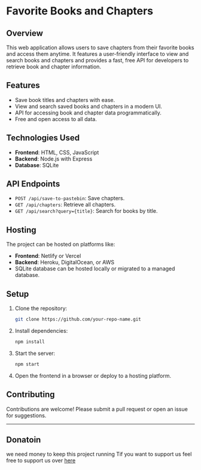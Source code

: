 
# Favorite Books and Chapters

## Overview
This web application allows users to save chapters from their favorite books and access them anytime. It features a user-friendly interface to view and search books and chapters and provides a fast, free API for developers to retrieve book and chapter information.

## Features
- Save book titles and chapters with ease.
- View and search saved books and chapters in a modern UI.
- API for accessing book and chapter data programmatically.
- Free and open access to all data.

## Technologies Used
- **Frontend**: HTML, CSS, JavaScript
- **Backend**: Node.js with Express
- **Database**: SQLite

## API Endpoints
- `POST /api/save-to-pastebin`: Save chapters.
- `GET /api/chapters`: Retrieve all chapters.
- `GET /api/search?query={title}`: Search for books by title.

## Hosting
The project can be hosted on platforms like:
- **Frontend**: Netlify or Vercel
- **Backend**: Heroku, DigitalOcean, or AWS
- SQLite database can be hosted locally or migrated to a managed database.

## Setup
1. Clone the repository:
   ```bash
   git clone https://github.com/your-repo-name.git
   ```
2. Install dependencies:
   ```bash
   npm install
   ```
3. Start the server:
   ```bash
   npm start
   ```
4. Open the frontend in a browser or deploy to a hosting platform.

## Contributing
Contributions are welcome! Please submit a pull request or open an issue for suggestions.

---

## Donatoin
we need money to keep this project running Tif you want to support us feel free to support us over [here](https://reymit.ir/kazemcodes)
